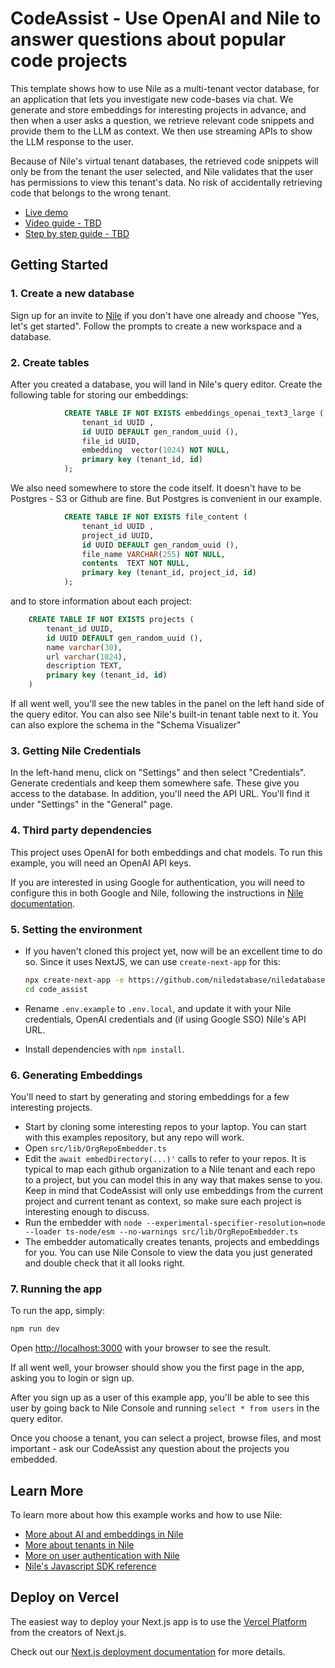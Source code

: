 # CodeAssist - Use OpenAI and Nile to answer questions about popular code projects

This template shows how to use Nile as a multi-tenant vector database, for an application that lets you investigate new code-bases via chat.
We generate and store embeddings for interesting projects in advance, and then when a user asks a question, we retrieve relevant code snippets and provide them to the LLM as context. 
We then use streaming APIs to show the LLM response to the user. 

Because of Nile's virtual tenant databases, the retrieved code snippets will only be from the tenant the user selected, 
and Nile validates that the user has permissions to view this tenant's data. No risk of accidentally retrieving code that belongs to the wrong tenant.

- [Live demo](https://code-assist-nile.vercel.app/)
- [Video guide - TBD]()
- [Step by step guide - TBD]()

## Getting Started

### 1. Create a new database

Sign up for an invite to [Nile](https://thenile.dev) if you don't have one already and choose "Yes, let's get started". Follow the prompts to create a new workspace and a database.

### 2. Create tables

After you created a database, you will land in Nile's query editor. Create the following table for storing our embeddings:

```sql
            CREATE TABLE IF NOT EXISTS embeddings_openai_text3_large (
                tenant_id UUID ,
                id UUID DEFAULT gen_random_uuid (),
                file_id UUID,
                embedding  vector(1024) NOT NULL, 
                primary key (tenant_id, id)
            );
```

We also need somewhere to store the code itself. It doesn't have to be Postgres - S3 or Github are fine. But Postgres is convenient in our example.

```sql
            CREATE TABLE IF NOT EXISTS file_content (
                tenant_id UUID ,
                project_id UUID, 
                id UUID DEFAULT gen_random_uuid (),
                file_name VARCHAR(255) NOT NULL, 
                contents  TEXT NOT NULL, 
                primary key (tenant_id, project_id, id)
            );
```

and to store information about each project:

```sql
    CREATE TABLE IF NOT EXISTS projects (
        tenant_id UUID,
        id UUID DEFAULT gen_random_uuid (),
        name varchar(30),
        url varchar(1024),
        description TEXT,
        primary key (tenant_id, id)
    )
```

If all went well, you'll see the new tables in the panel on the left hand side of the query editor. You can also see Nile's built-in tenant table next to it.
You can also explore the schema in the "Schema Visualizer"

### 3. Getting Nile Credentials

In the left-hand menu, click on "Settings" and then select "Credentials". Generate credentials and keep them somewhere safe. These give you access to the database.
In addition, you'll need the API URL. You'll find it under "Settings" in the "General" page. 

### 4. Third party dependencies

This project uses OpenAI for both embeddings and chat models. To run this example, you will need an OpenAI API keys.

If you are interested in using Google for authentication, you will need to configure this in both Google and Nile, following the instructions in [Nile documentation](https://www.thenile.dev/docs/user-authentication/social-login/google).

### 5. Setting the environment

- If you haven't cloned this project yet, now will be an excellent time to do so. Since it uses NextJS, we can use `create-next-app` for this:

  ```bash
  npx create-next-app -e https://github.com/niledatabase/niledatabase/tree/main/examples/ai/code_assist code_assist
  cd code_assist
  ```

- Rename `.env.example` to `.env.local`, and update it with your Nile credentials, OpenAI credentials and (if using Google SSO) Nile's API URL.

- Install dependencies with `npm install`.

### 6. Generating Embeddings

You'll need to start by generating and storing embeddings for a few interesting projects.

- Start by cloning some interesting repos to your laptop. You can start with this examples repository, but any repo will work.
- Open `src/lib/OrgRepoEmbedder.ts`
- Edit the `await embedDirectory(...)'` calls to refer to your repos. It is typical to map each github organization to a Nile tenant and each repo to a project, but you can model this in any way that makes sense to you. Keep in mind that CodeAssist will only use embeddings from the current project and current tenant as context, so make sure each project is interesting enough to discuss.
- Run the embedder with `node --experimental-specifier-resolution=node --loader ts-node/esm --no-warnings src/lib/OrgRepoEmbedder.ts`
- The embedder automatically creates tenants, projects and embeddings for you. You can use Nile Console to view the data you just generated and double check that it all looks right.

### 7. Running the app

To run the app, simply:

```bash
npm run dev
```

Open [http://localhost:3000](http://localhost:3000) with your browser to see the result.

If all went well, your browser should show you the first page in the app, asking you to login or sign up.

After you sign up as a user of this example app, you'll be able to see this user by going back to Nile Console and running `select * from users` in the query editor. 

Once you choose a tenant, you can select a project, browse files, and most important - ask our CodeAssist any question about the projects you embedded.

## Learn More

To learn more about how this example works and how to use Nile:

- [More about AI and embeddings in Nile](https://www.thenile.dev/docs/ai-embeddings)
- [More about tenants in Nile](https://www.thenile.dev//docs/tenant-management)
- [More on user authentication with Nile](https://www.thenile.dev/docs/user-authentication)
- [Nile's Javascript SDK reference](https://www.thenile.dev/docs/reference/sdk-reference)

## Deploy on Vercel

The easiest way to deploy your Next.js app is to use the [Vercel Platform](https://vercel.com/new?utm_medium=default-template&filter=next.js&utm_source=create-next-app&utm_campaign=create-next-app-readme) from the creators of Next.js.

Check out our [Next.js deployment documentation](https://nextjs.org/docs/deployment) for more details.



